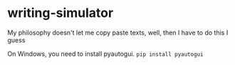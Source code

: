 # writing-simulator
My philosophy doesn't let me copy paste texts, well, then I have to do this I guess

On Windows, you need to install pyautogui.
`pip install pyautogui`
